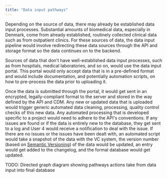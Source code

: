 ```yaml
---
title: "Data input pathways"
---
```


Depending on the source of data, there may already be established data
input processes. Substantial amounts of biomedical data, especially in
Denmark, come from already established, routinely collected clinical
data such as from outpatient clinics. For these sources of data, the
data input pipeline would involve redirecting these data sources through
the API and storage format so the data continues on to the backend.

Sources of data that don't have well-established data input processes,
such as from hospitals, medical laboratories, and so on, would use the
data input portal. This portal would only accept data that is in a
pre-defined format and would include documentation, and potentially
automation scripts, on how to pre-process the data prior to uploading
it.

Once the data is submitted through the portal, it would get sent in an
encrypted, legally-compliant format to the server and stored in the way
defined by the API and CDM. Any new or updated data that is uploaded
would trigger generic automated data cleaning, processing, quality
control checks of this new data. Any automated processing that is
developed specific to a project would need to adhere to the API's
conventions. If any issues are found or if the data is entirely new to
the database, they get sent to a log and User 4 would receive a
notification to deal with the issue. If there are no issues or the
issues have been dealt with, an automated script would take a snapshot
of the data with the VC system, the version number (based on [Semantic
Versioning](https://semver.org/)) of the data would be updated, an entry
would get added to the changelog, and the formal database would get
updated.

TODO: Directed graph diagram showing pathways actions take from data
input into final database
